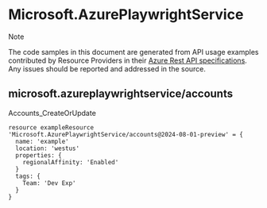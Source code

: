 # Microsoft.AzurePlaywrightService
  
> [!NOTE]
> The code samples in this document are generated from API usage examples contributed by Resource Providers in their [Azure Rest API specifications](https://github.com/Azure/azure-rest-api-specs). Any issues should be reported and addressed in the source.


## microsoft.azureplaywrightservice/accounts

Accounts_CreateOrUpdate
```bicep
resource exampleResource 'Microsoft.AzurePlaywrightService/accounts@2024-08-01-preview' = {
  name: 'example'
  location: 'westus'
  properties: {
    regionalAffinity: 'Enabled'
  }
  tags: {
    Team: 'Dev Exp'
  }
}
```
